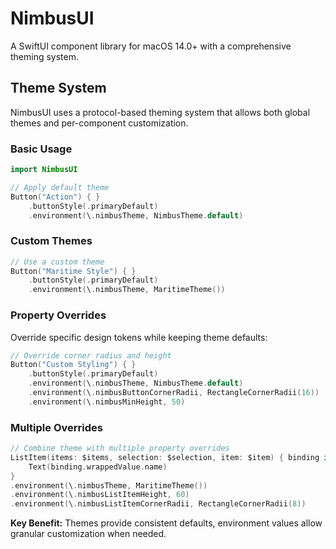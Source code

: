 # NimbusUI

A SwiftUI component library for macOS 14.0+ with a comprehensive theming system.

## Theme System

NimbusUI uses a protocol-based theming system that allows both global themes and per-component customization.

### Basic Usage

```swift
import NimbusUI

// Apply default theme
Button("Action") { }
    .buttonStyle(.primaryDefault)
    .environment(\.nimbusTheme, NimbusTheme.default)
```

### Custom Themes

```swift
// Use a custom theme  
Button("Maritime Style") { }
    .buttonStyle(.primaryDefault)
    .environment(\.nimbusTheme, MaritimeTheme())
```

### Property Overrides

Override specific design tokens while keeping theme defaults:

```swift
// Override corner radius and height
Button("Custom Styling") { }
    .buttonStyle(.primaryDefault)
    .environment(\.nimbusTheme, NimbusTheme.default)
    .environment(\.nimbusButtonCornerRadii, RectangleCornerRadii(16))
    .environment(\.nimbusMinHeight, 50)
```

### Multiple Overrides

```swift
// Combine theme with multiple property overrides
ListItem(items: $items, selection: $selection, item: $item) { binding in
    Text(binding.wrappedValue.name)
}
.environment(\.nimbusTheme, MaritimeTheme())
.environment(\.nimbusListItemHeight, 60)
.environment(\.nimbusListItemCornerRadii, RectangleCornerRadii(8))
```

**Key Benefit:** Themes provide consistent defaults, environment values allow granular customization when needed.